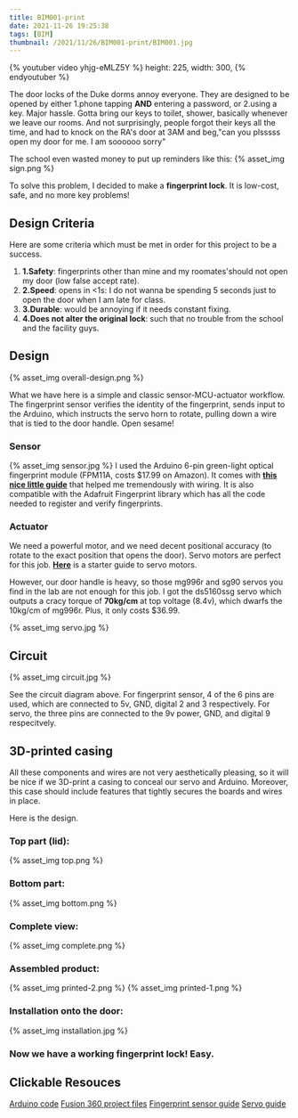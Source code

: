 ```yaml
---
title: BIM001-print
date: 2021-11-26 19:25:38
tags: [BIM]
thumbnail: /2021/11/26/BIM001-print/BIM001.jpg
---
```


{% youtuber video yhjg-eMLZ5Y %}
	height: 225,
	width: 300,
{% endyoutuber %}

The door locks of the Duke dorms annoy everyone. They are designed to be opened by either 1.phone tapping **AND** entering a password, or 2.using a key. Major hassle. Gotta bring our keys to toilet, shower, basically whenever we leave our rooms. And not surprisingly, people forgot their keys all the time, and had to knock on the RA's door at 3AM and beg,"can you plsssss open my door for me. I am soooooo sorry"

The school even wasted money to put up reminders like this:
{% asset_img sign.png %}

To solve this problem, I decided to make a **fingerprint lock**. It is low-cost, safe, and no more key problems!

## **Design Criteria**
Here are some criteria which must be met in order for this project to be a success.
1. **1.Safety**: fingerprints other than mine and my roomates'should not open my door (low false accept rate).
2. **2.Speed**: opens in <1s: I do not wanna be spending 5 seconds just to open the door when I am late for class.
3. **3.Durable**: would be annoying if it needs constant fixing.
4. **4.Does not alter the original lock**: such that no trouble from the school and the facility guys.

## **Design**

{% asset_img overall-design.png %}

What we have here is a simple and classic sensor-MCU-actuator workflow. The fingerprint sensor verifies the identity of the fingerprint, sends input to the Arduino, which instructs the servo horn to rotate, pulling down a wire that is tied to the door handle. Open sesame!


### **Sensor**
{% asset_img sensor.jpg %}
I used the Arduino 6-pin green-light optical fingerprint module (FPM11A, costs $17.99 on Amazon). It comes with [**this nice little guide**](https://cdn-learn.adafruit.com/downloads/pdf/adafruit-optical-fingerprint-sensor.pdf) that helped me tremendously with wiring. It is also compatible with the Adafruit Fingerprint library which has all the code needed to register and verify fingerprints.

### **Actuator**
We need a powerful motor, and we need decent positional accuracy (to rotate to the exact position that opens the door). Servo motors are perfect for this job. [**Here**](https://www.rchelicopterfun.com/rc-servos.html) is a starter guide to servo motors.

However, our door handle is heavy, so those mg996r and sg90 servos you find in the lab are not enough for this job. I got the ds5160ssg servo which outputs a cracy torque of **70kg/cm** at top voltage (8.4v), which dwarfs the 10kg/cm of mg996r. Plus, it only costs $36.99.

{% asset_img servo.jpg %}

## **Circuit** 

{% asset_img circuit.jpg %}

See the circuit diagram above. For fingerprint sensor, 4 of the 6 pins are used, which are connected to 5v, GND, digital 2 and 3 respectively. For servo, the three pins are connected to the 9v power, GND, and digital 9 respecitvely.

## **3D-printed casing**
All these components and wires are not very aesthetically pleasing, so it will be nice if we 3D-print a casing to conceal our servo and Arduino. Moreover, this case should include features that tightly secures the boards and wires in place. 

Here is the design. 

### **Top part (lid):**

{% asset_img top.png %}

### **Bottom part:**

{% asset_img bottom.png %}

### **Complete view:**

{% asset_img complete.png %}

### **Assembled product:**
{% asset_img printed-2.png %}
{% asset_img printed-1.png %}

### **Installation onto the door:**

{% asset_img installation.jpg %}

### Now we have a working fingerprint lock! Easy.

## Clickable Resouces

[Arduino code](https://github.com/zhoulele12/001Print)
[Fusion 360 project files](https://drive.google.com/drive/folders/116h2M6pUJH9XmbV62vJUQQ861-HEPSDB?usp=sharing)
[Fingerprint sensor guide](https://cdn-learn.adafruit.com/downloads/pdf/adafruit-optical-fingerprint-sensor.pdf)
[Servo guide](https://www.rchelicopterfun.com/rc-servos.html)

